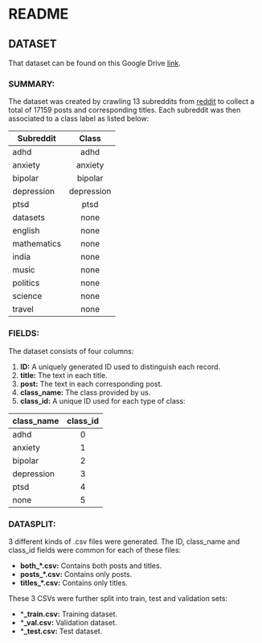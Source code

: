# README

## DATASET
That dataset can be found on this Google Drive [link](https://drive.google.com/drive/folders/11aW_fpXjA-O51uv3xYY3xj6NWGh1VYh_?usp=sharing).



### SUMMARY:
The dataset was created by crawling 13 subreddits from [reddit](www.reddit.com) to collect a total of 17159 posts and corresponding titles. Each subreddit was then associated to a class label as listed below:


| Subreddit     | Class         |
| ------------- |:-------------:|
| adhd          | adhd          |
| anxiety       | anxiety       |
| bipolar       | bipolar       |
| depression    | depression    |
| ptsd          | ptsd          |
| datasets      | none          |
| english       | none          |
| mathematics   | none          |
| india         | none          |
| music         | none          |
| politics      | none          |
| science       | none          |
| travel        | none          |


### FIELDS:
The dataset consists of four columns:
1. **ID:** A uniquely generated ID used to distinguish each record.
1. **title:** The text in each title.
1. **post:** The text in each corresponding post. 
1. **class_name:** The class provided by us.
1. **class_id:** A unique ID used for each type of class:

| class_name    | class_id      |
| ------------- |:-------------:|
| adhd          | 0             |
| anxiety       | 1             |
| bipolar       | 2             |
| depression    | 3             |
| ptsd          | 4             |
| none          | 5             |


### DATASPLIT:
3 different kinds of .csv files were generated. The ID, class_name and class_id fields were common for each of these files:
- **both_*.csv:** Contains both posts and titles.
- **posts_*.csv:** Contains only posts.
- **titles_*.csv:** Contains only titles.

These 3 CSVs were further split into train, test and validation sets:
- ***_train.csv:** Training dataset.
- ***_val.csv:** Validation dataset.
- ***_test.csv:** Test dataset.